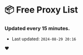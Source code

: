 # :package: Free Proxy List
### Updated every 15 minutes.

- Last updated: `2024-08-29 20:16`

:heart:
